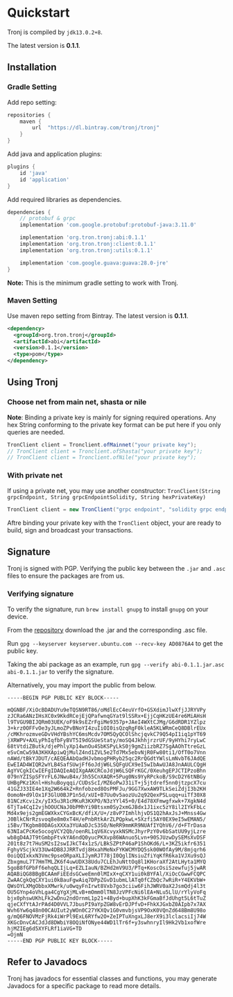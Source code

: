 # Quickstart

Tronj is compiled by `jdk13.0.2+8`. 

The latest version is **0.1.1**.

## Installation

### Gradle Setting

Add repo setting:

```groovy
repositories {
    maven {
        url  "https://dl.bintray.com/tronj/tronj"
    }
}
```

Add java and application plugins:

```groovy
plugins {
    id 'java'
    id 'application'
}
```

Add required libraries as dependencies. 

```groovy
dependencies {
    // protobuf & grpc
    implementation 'com.google.protobuf:protobuf-java:3.11.0'

    implementation 'org.tron.tronj:abi:0.1.1'
    implementation 'org.tron.tronj:client:0.1.1'
    implementation 'org.tron.tronj:utils:0.1.1'

    implementation 'com.google.guava:guava:28.0-jre'
}
```

**Note:** This is the minimum gradle setting to work with Tronj.

### Maven Setting

Use maven repo setting from Bintray. The latest version is **0.1.1**.

```xml
<dependency>
  <groupId>org.tron.tronj</groupId>
  <artifactId>abi</artifactId>
  <version>0.1.1</version>
  <type>pom</type>
</dependency>
```

## Using Tronj

### Choose net from **main net**, **shasta** or **nile**

**Note**: Binding a private key is mainly for signing required operations. Any hex String conforming to the private key format can be put here if you only queries are needed.

```java
TronClient client = Tronclient.ofMainnet("your private key");
// TronClient client = Tronclient.ofShasta("your private key");
// TronClient client = Tronclient.ofNile("your private key");
```

### With private net

If using a private net, you may use another constructor: `TronClient(String grpcEndpoint, String grpcEndpointSolidity, String hexPrivateKey)`

```java
TronClient client = new TronClient("grpc endpoint", "solidity grpc endpoint", "your private key");
```

Aftre binding your private key with the `TronClient` object, your are ready to build, sign and broadcast your transactions.

## Signature

Tronj is signed with PGP. Verifying the public key between the `.jar` and `.asc` files to ensure the packages are from us.

### Verifying signature

To verify the signature, run `brew install gnupg` to install `gnupg` on your device.

From the [repository](https://dl.bintray.com/tronj/tronj/org/tron/tronj) download the .jar and the corresponding .asc file.

Run `gpg --keyserver keyserver.ubuntu.com --recv-key AD0876A4` to get the public key.

Taking the abi package as an example, run `gpg --verify abi-0.1.1.jar.asc abi-0.1.1.jar` to verify the signature.

Alternatively, you may import the public from below.

```pgp
-----BEGIN PGP PUBLIC KEY BLOCK-----

mQGNBF/XiOcBDADUYu9eTQSN9RT86/oMdlEcC4euVrfO+GSXdimJlwXfjJJRYVPy
zJCRa6ANzIHsXC0x9KkdRCejEjQPafwnqGYat9lSSRx+EjjCqHKzUE4re6MiAHsH
l9TVGU9BIJQRm03UEK/oF9k9sEZrFgiMe9357p+JAeI4WXtCJMg/G6dRDR1YZlpz
3+krz0OFFvOe3yJLmoZPvBNoYI4zuIiOI0isQzqRgF0kleA5KLWRmCeQ8DBlrEUx
/cMKhrozmveGDvVHdYBshYC6msMcdv7OM5QyQCOlShcjqvkC79Q54pI1iq1pYT69
jXRWPV+AXLyPhIqfbFyBVT5I9dGSUeStaty/moSQ4JkhhjrzrUF/9yHYhi7ryLwC
68tVtdiZButk/djePhlyXp14wnOu4SbKSPyLkS0j9gmZiizbRZ7SgAAOhTtreGzL
eSvCmCw59A3KHXApiwQjMulZ4nd1ZVL5e2Td7Mx5ebvNjR0Fw80ti1/OfT0o7Vnn
nAWd/tBkYJDUT/cAEQEAAbQadHJvbmogPHRyb25qc2RrQGdtYWlsLmNvbT6JAdQE
EwEIAD4WIQR2wYLB4SafSUwjFf6oJdjW6LSQFgUCX9eI5wIbAwUJA8JnAAULCQgH
AgYVCgkICwIEFgIDAQIeAQIXgAAKCRCoJdjW6LSQFrKGC/0XeuhgEPJCTIPzoBhn
079nYZISpSFYrFL6JNwuB4x/3h55CnXAQR+5Pug0Ns9YyRPckoB/S9cD2Y6tNBGy
UHBgPKz1Knl+HshuBoyqqi/CUDsScI/MZ6oPwJ31iT+j5jtdref5nn0jtzpcX7cu
41GZJ33IE4e1Xq2W664kZ+Rnfobzed8OsPMFJu/9GG7XwxAW9TLkSeiZdjI3b2KH
0omoN+d9lOx1F3GlU0BJP1n5d/xUI+B7Uu0v5aozUu2q92QexPSLuqq+uiTf30X8
81NCzKcvi2x/yIX5u3R1cMKuR3KXPO/N3zYYl45+0/E4d78XFmwgfxwk+7XgkN4d
6TjTa4CqI2vjhOOUCNaJ0bPMhYi9Btsxm0Sy2xmGJBdx1J1ixc5zY8il2IYkFbLc
Md4x9ejs2gmEGWXkxCYGxBcK/dfiX/U+/z8vP7ImhlhjvDS1Q2hAxJsJ+Mnss4Gw
J0BlkCNrRzsvoq8e8m0xT4H/ePnbRtkArZLPQpkwL+5Xzfi5AY0EX9eI5wEMAN5/
i5Bv/TKgbm80DAGsXXXa3YUAaDJcS3SO/NeRR9mmKR9NUAfIYQhV6//d+FTrDasa
63NIaCPcKe5ocogVCY2Qb/oenRL1qV6XcvyxkNSMcJhyrPzY0v6bSatUU9yjLzre
wb8gD4AJT9tGmbpFtvkYA6ndQ0yucPKXvp86WAnuo5Lvn+90SJUzwDySEMsXvDSF
201t8z7t7HuSM2sI2swIJkCT4x1zS/LBkSZPtP46aP1ShOKd6/L+3KZ5ikfr6351
FghyVScjkV33Uw4DB8JJRRTvdj8HxahMeNxFYKWCMYDQ5sk00WOfAy9M/8mjqrh6
0oiQQIxkxN3Vmc9pseORpaXLIJymRJT78jI0QglINsiuZfiYqKfR6ka1VJXu9sQJ
ZbxgmuL7T7HmTMLZK6f4uwUDX38Udu7CLEhJuNttOq8l1KHoraXf2AtLHyta1MYQ
5goB8fGPbFf6ehqQLIjLq+EZLIauN/BZHd2mV9U3/PTq+KoscOsiSzewfuj5jwAR
AQABiQG8BBgBCAAmFiEEdsGCweEmn0lMIxX+qCXY1ui0kBYFAl/XiOcCGwwFCQPC
ZwAACgkQqCXY1ui0kBauFgwAiq7DPpZGvD1ubmLlATq0fCZbQc7wRiR+Y4EKVbW+
QWsOYLXMgObbxXMwrk/u0wqyFnIrwt8Vxb7go3ciiw6FihJWRV0aX2JsmQdj4l3t
OU5GYnp4oVhLga4CgYgXjMLvB+mOmm0lTN8JzVPFcNi6lEA+NLu5LlU/rYlyVoFq
bjx0phswUKhLFk2wDnu2ndOrnmL1p21+4Byd+bupXhK3kFGmaBfJdUhgt5L6tTuZ
qjeCXfYtAJrPAd4D0VVL7JbusPI9aYpZGW8vErDJPfvD+FhkXJGxbZ0AIpb7x7AX
Wvh6Yw6q48n00CAUIut2yWOn0C27YKXQv1G0vmvbjsVP9OxK0VQnZd648Bm8U98o
g/mQ6FNOVMzFjRk4iWrPl9ExL6RYfw2O+ZeIPTuXngxLJ8erX9i3lclacsiIj74W
XKGcDnvCACJdJd8DWbiY8OQiNfONye44WD1lTr6f+y3swhnryIl9Hk2Vb1xofWre
hjMZIEg6d5XYFLRf1iaVG+TD
=OjmN
-----END PGP PUBLIC KEY BLOCK-----
```



## Refer to Javadocs

Tronj has javadocs for essential classes and functions, you may generate Javadocs for a specific package to read more details.